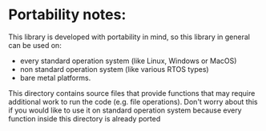 # Portability notes:

This library is developed with portability in mind, so this library in general can be used on:
- every standard operation system (like Linux, Windows or MacOS)
- non standard operation system (like various RTOS types)
- bare metal platforms.

This directory contains source files that provide functions that may require additional work to run 
the code (e.g. file operations). Don't worry about this if you would like to use it on standard 
operation system because every function inside this directory is already ported